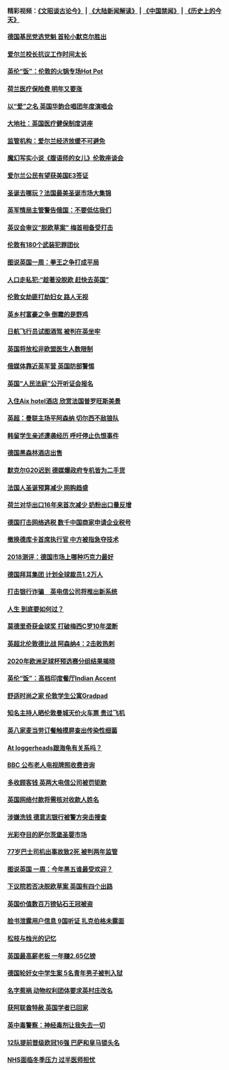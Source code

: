 #### 精彩视频：[《文昭谈古论今》](https://github.com/gfw-breaker/wenzhao/blob/master/README.md?t=12080332) | [《大陆新闻解读》](https://github.com/gfw-breaker/ntdtv-comedy/blob/master/README.md?t=12080332) | [《中国禁闻》](https://github.com/gfw-breaker/ntdtv-news/blob/master/README.md?t=12080332) | [《历史上的今天》](https://github.com/gfw-breaker/today-in-history/blob/master/README.md?t=12080332) 

#### [德国基民党选党魁 首轮小默克尔胜出](../pages/nsc974/n10897678.md?t=12080332) 

#### [爱尔兰校长抗议工作时间太长](../pages/nsc974/n10897164.md?t=12080332) 

#### [英伦“饭”：伦敦的火锅专场Hot Pot](../pages/nsc974/n10897146.md?t=12080332) 

#### [荷兰医疗保险费 明年又要涨](../pages/nsc974/n10897113.md?t=12080332) 

#### [以“爱”之名 英国华韵合唱团年度演唱会](../pages/nsc974/n10897132.md?t=12080332) 

#### [大地社：英国医疗健保制度讲座](../pages/nsc974/n10897109.md?t=12080332) 

#### [监管机构：爱尔兰经济放缓不可避免](../pages/nsc974/n10897047.md?t=12080332) 

#### [魔幻写实小说《腹语师的女儿》伦敦座谈会](../pages/nsc974/n10897070.md?t=12080332) 

#### [爱尔兰公民有望获美国E3签证](../pages/nsc974/n10896956.md?t=12080332) 

#### [圣诞去哪玩？法国最美圣诞市场大集锦](../pages/nsc974/n10895365.md?t=12080332) 

#### [英军情局主管警告俄国：不要低估我们](../pages/nsc974/n10895238.md?t=12080332) 

#### [英议会审议“脱欧草案” 梅首相备受打击](../pages/nsc974/n10895260.md?t=12080332) 

#### [伦敦有180个武装犯罪团伙](../pages/nsc974/n10895487.md?t=12080332) 

#### [图说英国一周：拳王之争打成平局](../pages/nsc974/n10895330.md?t=12080332) 

#### [人口走私犯:“趁著没脱欧 赶快去英国”](../pages/nsc974/n10895316.md?t=12080332) 

#### [伦敦女劫匪打劫妇女 路人无视](../pages/nsc974/n10895309.md?t=12080332) 

#### [英乡村富豪之争  倒霉的是野鸡](../pages/nsc974/n10895305.md?t=12080332) 

#### [日航飞行员试图酒驾  被判在英坐牢](../pages/nsc974/n10895291.md?t=12080332) 

#### [英国将放松非欧盟医生人数限制](../pages/nsc974/n10895286.md?t=12080332) 

#### [俄媒体靠近英军营 英国防部警惕](../pages/nsc974/n10895265.md?t=12080332) 

#### [英国“人民法庭”公开听证会报名](../pages/nsc974/n10895219.md?t=12080332) 

#### [入住Aix hotel酒店 欣赏法国普罗旺斯美景](../pages/nsc974/n10894800.md?t=12080332) 

#### [英超：曼联主场平阿森纳 切尔西不敌狼队](../pages/nsc974/n10893786.md?t=12080332) 

#### [韩留学生亲述遭袭经历 呼吁停止仇恨事件](../pages/nsc974/n10893538.md?t=12080332) 

#### [德国黑森林酒店出售](../pages/nsc974/n10893286.md?t=12080332) 

#### [默克尔G20迟到 德媒爆政府专机皆为二手货](../pages/nsc974/n10892503.md?t=12080332) 

#### [法国人圣诞预算减少 网购趋盛](../pages/nsc974/n10892541.md?t=12080332) 

#### [荷兰对华出口16年来首次减少 奶粉出口量反增](../pages/nsc974/n10892601.md?t=12080332) 

#### [德国打击网络逃税 数千中国商家申请企业税号](../pages/nsc974/n10892430.md?t=12080332) 

#### [撤换德库卡首席执行官 中方被指急夺技术](../pages/nsc974/n10891177.md?t=12080332) 

#### [2018测评：德国市场上哪种巧克力最好](../pages/nsc974/n10891102.md?t=12080332) 

#### [德国拜耳集团 计划全球裁员1.2万人](../pages/nsc974/n10891082.md?t=12080332) 

#### [打击银行诈骗　英电信公司将推出新系统](../pages/nsc974/n10890987.md?t=12080332) 

#### [人生 到底要如何过？](../pages/nsc974/n10890980.md?t=12080332) 

#### [莫德里奇获金球奖 打破梅西C罗10年垄断](../pages/nsc974/n10890252.md?t=12080332) 

#### [英超北伦敦德比战 阿森纳4：2击败热刺](../pages/nsc974/n10887322.md?t=12080332) 

#### [2020年欧洲足球杯预选赛分组结果揭晓](../pages/nsc974/n10887348.md?t=12080332) 

#### [英伦“饭”：高档印度餐厅Indian Accent](../pages/nsc974/n10887152.md?t=12080332) 

#### [舒适时尚之家 伦敦学生公寓Gradpad](../pages/nsc974/n10887125.md?t=12080332) 

#### [知名主持人晒伦敦曼城天价火车票 贵过飞机](../pages/nsc974/n10887062.md?t=12080332) 

#### [英八家麦当劳订餐触摸屏查出传染性细菌](../pages/nsc974/n10886684.md?t=12080332) 

#### [At loggerheads跟海龟有关系吗？](../pages/nsc974/n10883586.md?t=12080332) 

#### [BBC 公布老人电视牌照收费咨询](../pages/nsc974/n10883556.md?t=12080332) 

#### [多收顾客钱 英两大电信公司被罚钜款](../pages/nsc974/n10883526.md?t=12080332) 

#### [英国网络付款将需核对收款人姓名](../pages/nsc974/n10883510.md?t=12080332) 

#### [涉嫌洗钱 德意志银行被警方突击搜查](../pages/nsc974/n10881516.md?t=12080332) 

#### [光彩夺目的萨尔茨堡圣婴市场](../pages/nsc974/n10881904.md?t=12080332) 

#### [77岁巴士司机出事故致2死 被判两年监管](../pages/nsc974/n10881843.md?t=12080332) 

#### [图说英国 一周：今年黑五谁最受欢迎？](../pages/nsc974/n10881815.md?t=12080332) 

#### [下议院若否决脱欧草案 英国有四个出路](../pages/nsc974/n10881130.md?t=12080332) 

#### [英国价值数百万镑钻石王冠被盗](../pages/nsc974/n10881169.md?t=12080332) 

#### [脸书泄露用户信息 9国听证 扎克伯格未露面](../pages/nsc974/n10881125.md?t=12080332) 

#### [松枝与烛光的记忆](../pages/nsc974/n10881139.md?t=12080332) 

#### [英国最高薪老板 一年赚2.65亿镑](../pages/nsc974/n10881230.md?t=12080332) 

#### [德国轮奸女中学生案 5名青年男子被判入狱](../pages/nsc974/n10880979.md?t=12080332) 

#### [名字惹祸  动物权利团体要求英村庄改名](../pages/nsc974/n10881160.md?t=12080332) 

#### [获阿联酋特赦 英国学者已回家](../pages/nsc974/n10881153.md?t=12080332) 

#### [英中毒警察：神经毒剂让我失去一切](../pages/nsc974/n10881143.md?t=12080332) 

#### [12队提前晋级欧冠16强 巴萨和皇马锁头名](../pages/nsc974/n10880196.md?t=12080332) 

#### [NHS面临冬季压力 过半医师担忧](../pages/nsc974/n10879741.md?t=12080332) 

